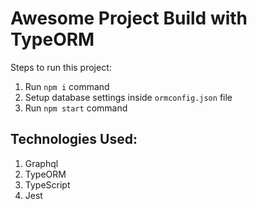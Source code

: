 # Awesome Project Build with TypeORM

Steps to run this project:

1. Run `npm i` command
2. Setup database settings inside `ormconfig.json` file
3. Run `npm start` command


## Technologies Used:
1. Graphql
2. TypeORM
3. TypeScript
4. Jest